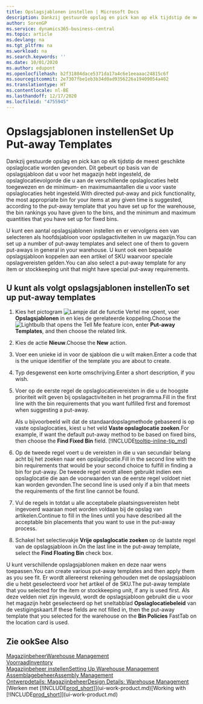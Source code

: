 ```yaml
---
title: Opslagsjablonen instellen | Microsoft Docs
description: Dankzij gestuurde opslag en pick kan op elk tijdstip de meest geschikte opslaglocatie worden gevonden. Dit gebeurt op basis van de opslagsjabloon dat u voor het magazijn hebt ingesteld, de opslaglocatievolgorde die u aan de verschillende opslaglocaties hebt toegewezen en de minimum- en maximumaantallen die u voor vaste opslaglocaties hebt ingesteld.
author: SorenGP
ms.service: dynamics365-business-central
ms.topic: article
ms.devlang: na
ms.tgt_pltfrm: na
ms.workload: na
ms.search.keywords: ''
ms.date: 10/01/2020
ms.author: edupont
ms.openlocfilehash: b2f31804dace5371da17a4c6e1eeaaac24815c6f
ms.sourcegitcommit: 2e7307fbe1eb3b34d0ad9356226a19409054a402
ms.translationtype: HT
ms.contentlocale: nl-BE
ms.lasthandoff: 12/17/2020
ms.locfileid: "4755945"
---
```

# <a name="set-up-put-away-templates"></a><span data-ttu-id="20566-103">Opslagsjablonen instellen</span><span class="sxs-lookup"><span data-stu-id="20566-103">Set Up Put-away Templates</span></span>

<span data-ttu-id="20566-104">Dankzij gestuurde opslag en pick kan op elk tijdstip de meest geschikte opslaglocatie worden gevonden. Dit gebeurt op basis van de opslagsjabloon dat u voor het magazijn hebt ingesteld, de opslaglocatievolgorde die u aan de verschillende opslaglocaties hebt toegewezen en de minimum- en maximumaantallen die u voor vaste opslaglocaties hebt ingesteld.</span><span class="sxs-lookup"><span data-stu-id="20566-104">With directed put-away and pick functionality, the most appropriate bin for your items at any given time is suggested, according to the put-away template that you have set up for the warehouse, the bin rankings you have given to the bins, and the minimum and maximum quantities that you have set up for fixed bins.</span></span>  

<span data-ttu-id="20566-105">U kunt een aantal opslagsjablonen instellen en er vervolgens een van selecteren als hoofdsjabloon voor opslagactiviteiten in uw magazijn.</span><span class="sxs-lookup"><span data-stu-id="20566-105">You can set up a number of put-away templates and select one of them to govern put-aways in general in your warehouse.</span></span> <span data-ttu-id="20566-106">U kunt ook een bepaalde opslagsjabloon koppelen aan een artikel of SKU waarvoor speciale opslagvereisten gelden.</span><span class="sxs-lookup"><span data-stu-id="20566-106">You can also select a put-away template for any item or stockkeeping unit that might have special put-away requirements.</span></span>  

## <a name="to-set-up-put-away-templates"></a><span data-ttu-id="20566-107">U kunt als volgt opslagsjablonen instellen</span><span class="sxs-lookup"><span data-stu-id="20566-107">To set up put-away templates</span></span>

1. <span data-ttu-id="20566-108">Kies het pictogram ![Lampje dat de functie Vertel me opent](media/ui-search/search_small.png "Vertel me wat u wilt doen"), voer **Opslagsjablonen** in en kies de gerelateerde koppeling.</span><span class="sxs-lookup"><span data-stu-id="20566-108">Choose the ![Lightbulb that opens the Tell Me feature](media/ui-search/search_small.png "Tell me what you want to do") icon, enter **Put-away Templates**, and then choose the related link.</span></span>  
2. <span data-ttu-id="20566-109">Kies de actie **Nieuw**.</span><span class="sxs-lookup"><span data-stu-id="20566-109">Choose the **New** action.</span></span>  
3. <span data-ttu-id="20566-110">Voer een unieke id in voor de sjabloon die u wilt maken.</span><span class="sxs-lookup"><span data-stu-id="20566-110">Enter a code that is the unique identifier of the template you are about to create.</span></span>  
4. <span data-ttu-id="20566-111">Typ desgewenst een korte omschrijving.</span><span class="sxs-lookup"><span data-stu-id="20566-111">Enter a short description, if you wish.</span></span>  
5. <span data-ttu-id="20566-112">Voer op de eerste regel de opslaglocatievereisten in die u de hoogste prioriteit wilt geven bij opslagactiviteiten in het programma.</span><span class="sxs-lookup"><span data-stu-id="20566-112">Fill in the first line with the bin requirements that you want fulfilled first and foremost when suggesting a put-away.</span></span>

    <span data-ttu-id="20566-113">Als u bijvoorbeeld wilt dat de standaardopslagmethode gebaseerd is op vaste opslaglocaties, kiest u het veld **Vaste opslaglocatie zoeken**.</span><span class="sxs-lookup"><span data-stu-id="20566-113">For example, if want the default put-away method to be based on fixed bins, then choose the **Find Fixed Bin** field.</span></span> [!INCLUDE[tooltip-inline-tip_md](includes/tooltip-inline-tip_md.md)]  
6. <span data-ttu-id="20566-114">Op de tweede regel voert u de vereisten in die u van secundair belang acht bij het zoeken naar een opslaglocatie.</span><span class="sxs-lookup"><span data-stu-id="20566-114">Fill in the second line with the bin requirements that would be your second choice to fulfill in finding a bin for put-away.</span></span> <span data-ttu-id="20566-115">De tweede regel wordt alleen gebruikt indien een opslaglocatie die aan de voorwaarden van de eerste regel voldoet niet kan worden gevonden.</span><span class="sxs-lookup"><span data-stu-id="20566-115">The second line is used only if a bin that meets the requirements of the first line cannot be found.</span></span>  
7. <span data-ttu-id="20566-116">Vul de regels in totdat u alle acceptabele plaatsingsvereisten hebt ingevoerd waaraan moet worden voldaan bij de opslag van artikelen.</span><span class="sxs-lookup"><span data-stu-id="20566-116">Continue to fill in the lines until you have described all the acceptable bin placements that you want to use in the put-away process.</span></span>  
8. <span data-ttu-id="20566-117">Schakel het selectievakje **Vrije opslaglocatie zoeken** op de laatste regel van de opslagsjabloon in.</span><span class="sxs-lookup"><span data-stu-id="20566-117">On the last line in the put-away template, select the **Find Floating Bin** check box.</span></span>  

<span data-ttu-id="20566-118">U kunt verschillende opslagsjablonen maken en deze naar wens toepassen.</span><span class="sxs-lookup"><span data-stu-id="20566-118">You can create various put-away templates and then apply them as you see fit.</span></span> <span data-ttu-id="20566-119">Er wordt allereerst rekening gehouden met de opslagsjabloon die u hebt geselecteerd voor het artikel of de SKU.</span><span class="sxs-lookup"><span data-stu-id="20566-119">The put-away template that you selected for the item or stockkeeping unit, if any is used first.</span></span> <span data-ttu-id="20566-120">Als deze velden niet zijn ingevuld, wordt de opslagsjabloon gebruikt die u voor het magazijn hebt geselecteerd op het sneltabblad **Opslaglocatiebeleid** van de vestigingskaart.</span><span class="sxs-lookup"><span data-stu-id="20566-120">If these fields are not filled in, then the put-away template that you selected for the warehouse on the **Bin Policies** FastTab on the location card is used.</span></span>  

## <a name="see-also"></a><span data-ttu-id="20566-121">Zie ook</span><span class="sxs-lookup"><span data-stu-id="20566-121">See Also</span></span>

[<span data-ttu-id="20566-122">Magazijnbeheer</span><span class="sxs-lookup"><span data-stu-id="20566-122">Warehouse Management</span></span>](warehouse-manage-warehouse.md)  
[<span data-ttu-id="20566-123">Voorraad</span><span class="sxs-lookup"><span data-stu-id="20566-123">Inventory</span></span>](inventory-manage-inventory.md)  
[<span data-ttu-id="20566-124">Magazijnbeheer instellen</span><span class="sxs-lookup"><span data-stu-id="20566-124">Setting Up Warehouse Management</span></span>](warehouse-setup-warehouse.md)  
[<span data-ttu-id="20566-125">Assemblagebeheer</span><span class="sxs-lookup"><span data-stu-id="20566-125">Assembly Management</span></span>](assembly-assemble-items.md)  
[<span data-ttu-id="20566-126">Ontwerpdetails: Magazijnbeheer</span><span class="sxs-lookup"><span data-stu-id="20566-126">Design Details: Warehouse Management</span></span>](design-details-warehouse-management.md)  
<span data-ttu-id="20566-127">[Werken met [!INCLUDE[prod_short](includes/prod_short.md)]](ui-work-product.md)</span><span class="sxs-lookup"><span data-stu-id="20566-127">[Working with [!INCLUDE[prod_short](includes/prod_short.md)]](ui-work-product.md)</span></span>  
